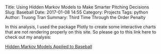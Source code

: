 Title: Using Hidden Markov Models to Make Smarter Pitching Decisions
Slug: Baseball
Date: 2017-01-08 14:55
Category: Projects
Tags: python
Author: Truong Tran
Summary: Third Time Through the Order Penalty

In this analysis, I used the package Plotly to create some interactive charts that are not rendering properly on this site. So please go to this link here to check out my analysis:

[Hidden Markov Models Applied to Baseball](http://nbviewer.jupyter.org/github/ttran0/Baseball_Models/blob/7994fde8174b1903cc114ca5408fec5de7a29b44/TTOP_Analysis.ipynb)
